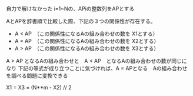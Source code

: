 自力で解けなかった
i=1~Nの、APiの整数列をAPとする

AとAPを辞書順で比較した際、下記の３つの関係性が存在する。
- A < AP　（この関係性になるAの組み合わせの数を X1とする）
- A = AP　（この関係性になるAの組み合わせの数を X2とする）
- A > AP　（この関係性になるAの組み合わせの数を X3とする）

A > AP となるAの組み合わせと　A < AP　となるAの組み合わせの数が同じになり
下記の等式が成り立つことに気づければ、A = APとなる　Aの組み合わせを調べる問題に変換できる

X1 = X3 = (N**m -  X2) // 2
